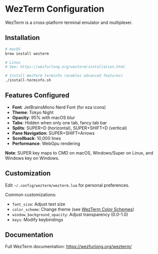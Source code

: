 # WezTerm Configuration

WezTerm is a cross-platform terminal emulator and multiplexer.

## Installation

```bash
# macOS
brew install wezterm

# Linux
# See: https://wezfurlong.org/wezterm/installation.html

# Install WezTerm terminfo (enables advanced features)
./install-terminfo.sh
```

## Features Configured

- **Font**: JetBrainsMono Nerd Font (for eza icons)
- **Theme**: Tokyo Night
- **Opacity**: 95% with macOS blur
- **Tabs**: Hidden when only one tab, fancy tab bar
- **Splits**: SUPER+D (horizontal), SUPER+SHIFT+D (vertical)
- **Pane Navigation**: SUPER+SHIFT+Arrows
- **Scrollback**: 10,000 lines
- **Performance**: WebGpu rendering

**Note**: SUPER key maps to CMD on macOS, Windows/Super on Linux, and Windows key on Windows.

## Customization

Edit `~/.config/wezterm/wezterm.lua` for personal preferences.

Common customizations:

- `font_size`: Adjust text size
- `color_scheme`: Change theme (see [WezTerm Color Schemes](https://wezfurlong.org/wezterm/colorschemes/))
- `window_background_opacity`: Adjust transparency (0.0-1.0)
- `keys`: Modify keybindings

## Documentation

Full WezTerm documentation: <https://wezfurlong.org/wezterm/>
